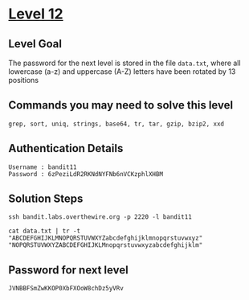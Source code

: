 # [Level 12](https://overthewire.org/wargames/bandit/bandit12.html)

## Level Goal

The password for the next level is stored in the file `data.txt`, where all lowercase (a-z) and uppercase (A-Z) letters have been rotated by 13 positions

## Commands you may need to solve this level

    grep, sort, uniq, strings, base64, tr, tar, gzip, bzip2, xxd

## Authentication Details

    Username : bandit11
    Password : 6zPeziLdR2RKNdNYFNb6nVCKzphlXHBM

## Solution Steps

``` 
ssh bandit.labs.overthewire.org -p 2220 -l bandit11

cat data.txt | tr -t "ABCDEFGHIJKLMNOPQRSTUVWXYZabcdefghijklmnopqrstuvwxyz" "NOPQRSTUVWXYZABCDEFGHIJKLMnopqrstuvwxyzabcdefghijklm"
```

## Password for next level

    JVNBBFSmZwKKOP0XbFXOoW8chDz5yVRv